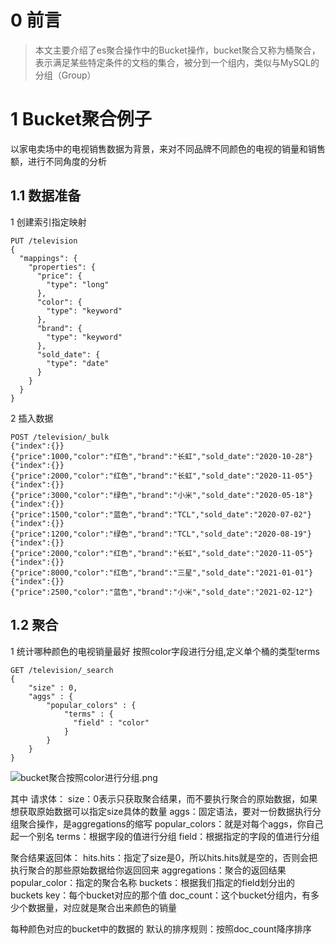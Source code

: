 # 0 前言
>本文主要介绍了es聚合操作中的Bucket操作，bucket聚合又称为桶聚合，表示满足某些特定条件的文档的集合，被分到一个组内，类似与MySQL的分组（Group）

# 1 Bucket聚合例子
以家电卖场中的电视销售数据为背景，来对不同品牌不同颜色的电视的销量和销售额，进行不同角度的分析
## 1.1 数据准备
1 创建索引指定映射
```
PUT /television
{
  "mappings": {
    "properties": {
      "price": {
        "type": "long"
      },
      "color": {
        "type": "keyword"
      },
      "brand": {
        "type": "keyword"
      },
      "sold_date": {
        "type": "date"
      }
    }
  }
}
```
2 插入数据
```
POST /television/_bulk
{"index":{}}
{"price":1000,"color":"红色","brand":"长虹","sold_date":"2020-10-28"}
{"index":{}}
{"price":2000,"color":"红色","brand":"长虹","sold_date":"2020-11-05"}
{"index":{}}
{"price":3000,"color":"绿色","brand":"小米","sold_date":"2020-05-18"}
{"index":{}}
{"price":1500,"color":"蓝色","brand":"TCL","sold_date":"2020-07-02"}
{"index":{}}
{"price":1200,"color":"绿色","brand":"TCL","sold_date":"2020-08-19"}
{"index":{}}
{"price":2000,"color":"红色","brand":"长虹","sold_date":"2020-11-05"}
{"index":{}}
{"price":8000,"color":"红色","brand":"三星","sold_date":"2021-01-01"}
{"index":{}}
{"price":2500,"color":"蓝色","brand":"小米","sold_date":"2021-02-12"}
```
## 1.2 聚合
1 统计哪种颜色的电视销量最好
按照color字段进行分组,定义单个桶的类型terms
```
GET /television/_search
{
    "size" : 0,
    "aggs" : { 
        "popular_colors" : { 
            "terms" : { 
              "field" : "color"
            }
        }
    }
}
```
![bucket聚合按照color进行分组.png](https://upload-images.jianshu.io/upload_images/9905084-bd5f2f8395fd365b.png?imageMogr2/auto-orient/strip%7CimageView2/2/w/1240)

其中
请求体：
size：0表示只获取聚合结果，而不要执行聚合的原始数据，如果想获取原始数据可以指定size具体的数量
aggs：固定语法，要对一份数据执行分组聚合操作，是aggregations的缩写
popular_colors：就是对每个aggs，你自己起一个别名
terms：根据字段的值进行分组
field：根据指定的字段的值进行分组

聚合结果返回体：
hits.hits：指定了size是0，所以hits.hits就是空的，否则会把执行聚合的那些原始数据给你返回回来
aggregations：聚合的返回结果
popular_color：指定的聚合名称
buckets：根据我们指定的field划分出的buckets
key：每个bucket对应的那个值
doc_count：这个bucket分组内，有多少个数据量，对应就是聚合出来颜色的销量

每种颜色对应的bucket中的数据的
默认的排序规则：按照doc_count降序排序
